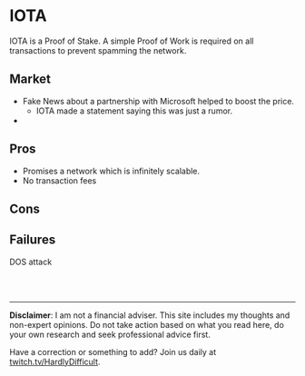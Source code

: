 # IOTA

IOTA is a Proof of Stake.  A simple Proof of Work is required on all transactions to prevent spamming the network.

## Market

 - Fake News about a partnership with Microsoft helped to boost the price.
   - IOTA made a statement saying this was just a rumor.
 - 

## Pros

 - Promises a network which is infinitely scalable.
 - No transaction fees

## Cons



## Failures

DOS attack 






<br><br><hr>  **Disclaimer**: I am not a financial adviser.  This site includes my thoughts and non-expert opinions.  Do not take action based on what you read here, do your own research and seek professional advice first.

Have a correction or something to add?  Join us daily at [twitch.tv/HardlyDifficult](http://twitch.tv/HardlyDifficult).